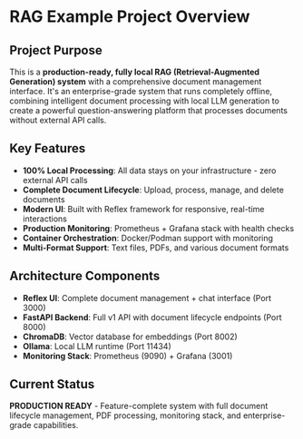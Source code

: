 # RAG Example Project Overview

## Project Purpose
This is a **production-ready, fully local RAG (Retrieval-Augmented Generation) system** with a comprehensive document management interface. It's an enterprise-grade system that runs completely offline, combining intelligent document processing with local LLM generation to create a powerful question-answering platform that processes documents without external API calls.

## Key Features
- **100% Local Processing**: All data stays on your infrastructure - zero external API calls
- **Complete Document Lifecycle**: Upload, process, manage, and delete documents
- **Modern UI**: Built with Reflex framework for responsive, real-time interactions
- **Production Monitoring**: Prometheus + Grafana stack with health checks
- **Container Orchestration**: Docker/Podman support with monitoring
- **Multi-Format Support**: Text files, PDFs, and various document formats

## Architecture Components
- **Reflex UI**: Complete document management + chat interface (Port 3000)
- **FastAPI Backend**: Full v1 API with document lifecycle endpoints (Port 8000)
- **ChromaDB**: Vector database for embeddings (Port 8002)
- **Ollama**: Local LLM runtime (Port 11434)
- **Monitoring Stack**: Prometheus (9090) + Grafana (3001)

## Current Status
**PRODUCTION READY** - Feature-complete system with full document lifecycle management, PDF processing, monitoring stack, and enterprise-grade capabilities.